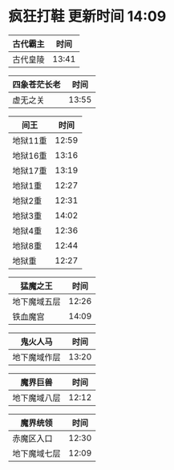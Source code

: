 # 疯狂打鞋 更新时间 14:09

| 古代霸主   | 时间    |
|--------|-------|
| 古代皇陵 | 13:41 |

| 四象苍茫长老   | 时间    |
|--------|-------|
| 虚无之关 | 13:55 |

| 间王   | 时间    |
|--------|-------|
| 地狱11重 | 12:59 |
| 地狱16重 | 13:16 |
| 地狱17重 | 13:19 |
| 地狱1重 | 12:27 |
| 地狱2重 | 12:31 |
| 地狱3重 | 14:02 |
| 地狱4重 | 12:36 |
| 地狱8重 | 12:44 |
| 地狱重 | 12:27 |

| 猛魔之王   | 时间    |
|--------|-------|
| 地下魔域五层 | 12:26 |
| 铁血魔宫 | 14:09 |

| 鬼火人马   | 时间    |
|--------|-------|
| 地下魔域作层 | 13:20 |

| 魔界巨兽   | 时间    |
|--------|-------|
| 地下魔域八层 | 12:12 |

| 魔界统领   | 时间    |
|--------|-------|
| 赤魔区入口 | 12:30 |
| 地下魔域七层 | 12:09 |